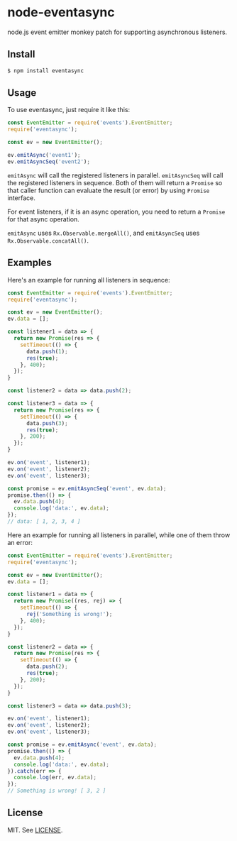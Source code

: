 # node-eventasync

node.js event emitter monkey patch for supporting asynchronous listeners.

## Install

```bash
$ npm install eventasync
```

## Usage

To use eventasync, just require it like this:

```js
const EventEmitter = require('events').EventEmitter;
require('eventasync');

const ev = new EventEmitter();

ev.emitAsync('event1');
ev.emitAsyncSeq('event2');
```

``emitAsync`` will call the registered listeners in parallel. ``emitAsyncSeq`` will call the registered listeners in sequence.  Both of them will return a ``Promise`` so that caller function can evaluate the result (or error) by using ``Promise`` interface.

For event listeners, if it is an async operation, you need to return a ``Promise`` for that async operation.

``emitAsync`` uses ``Rx.Observable.mergeAll()``, and ``emitAsyncSeq`` uses ``Rx.Observable.concatAll()``.

## Examples

Here's an example for running all listeners in sequence:

```js
const EventEmitter = require('events').EventEmitter;
require('eventasync');

const ev = new EventEmitter();
ev.data = [];

const listener1 = data => {
  return new Promise(res => {
    setTimeout(() => {
      data.push(1);
      res(true);
    }, 400);
  });
}

const listener2 = data => data.push(2);

const listener3 = data => {
  return new Promise(res => {
    setTimeout(() => {
      data.push(3);
      res(true);
    }, 200);
  });
}

ev.on('event', listener1);
ev.on('event', listener2);
ev.on('event', listener3);

const promise = ev.emitAsyncSeq('event', ev.data);
promise.then(() => {
  ev.data.push(4);
  console.log('data:', ev.data);
});
// data: [ 1, 2, 3, 4 ]
```

Here an example for running all listeners in parallel, while one of them throw an error:

```js
const EventEmitter = require('events').EventEmitter;
require('eventasync');

const ev = new EventEmitter();
ev.data = [];

const listener1 = data => {
  return new Promise((res, rej) => {
    setTimeout(() => {
      rej('Something is wrong!');
    }, 400);  
  });
}

const listener2 = data => {
  return new Promise(res => {
    setTimeout(() => {
      data.push(2);
      res(true);
    }, 200);  
  });
}

const listener3 = data => data.push(3);

ev.on('event', listener1);
ev.on('event', listener2);
ev.on('event', listener3);

const promise = ev.emitAsync('event', ev.data);
promise.then(() => {
  ev.data.push(4);
  console.log('data:', ev.data);
}).catch(err => {
  console.log(err, ev.data);
});
// Something is wrong! [ 3, 2 ]
```

## License

MIT. See [LICENSE](./LICENSE).